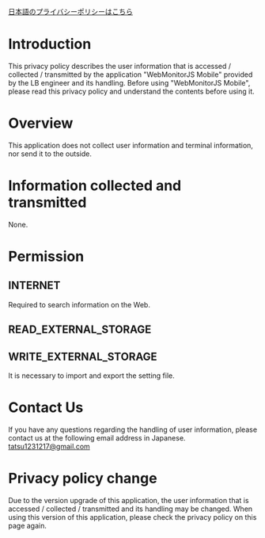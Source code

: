 [日本語のプライバシーポリシーはこちら](https://github.com/lbengineer/webmonitorjs/blob/master/mobile_pp_ja.md)

# Introduction
This privacy policy describes the user information that is accessed / collected / transmitted by the application "WebMonitorJS Mobile" provided by the LB engineer and its handling.
Before using "WebMonitorJS Mobile", please read this privacy policy and understand the contents before using it.

# Overview
This application does not collect user information and terminal information, nor send it to the outside.

# Information collected and transmitted
None.

# Permission
## INTERNET
Required to search information on the Web.
## READ_EXTERNAL_STORAGE
## WRITE_EXTERNAL_STORAGE
It is necessary to import and export the setting file.

# Contact Us
If you have any questions regarding the handling of user information, please contact us at the following email address in Japanese.
tatsu1231217@gmail.com

# Privacy policy change
Due to the version upgrade of this application, the user information that is accessed / collected / transmitted and its handling may be changed.
When using this version of this application, please check the privacy policy on this page again.
